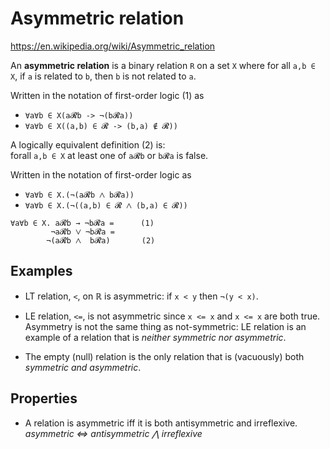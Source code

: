 # Asymmetric relation

https://en.wikipedia.org/wiki/Asymmetric_relation

An **asymmetric relation** is a binary relation `R` on a set `X` where for all `a,b ∈ X`, if `a` is related to `b`, then `b` is not related to `a`.

Written in the notation of first-order logic (1) as
- `∀a∀b ∈ X(a𝓡b -> ¬(b𝓡a))`
- `∀a∀b ∈ X((a,b) ∈ 𝓡 -> (b,a) ∉ 𝓡))`

A logically equivalent definition (2) is:   
forall `a,b ∈ X` at least one of `a𝓡b` or `b𝓡a` is false.

Written in the notation of first-order logic as
- `∀a∀b ∈ X.(¬(a𝓡b ⋀ b𝓡a))`
- `∀a∀b ∈ X.(¬((a,b) ∈ 𝓡 ⋀ (b,a) ∈ 𝓡))`

```
∀a∀b ∈ X. a𝓡b → ¬b𝓡a =      (1)
         ¬a𝓡b ⋁ ¬b𝓡a =
        ¬(a𝓡b ⋀  b𝓡a)       (2)
```


## Examples

* LT relation, `<`, on ℝ is asymmetric: if `x < y` then `¬(y < x)`.

* LE relation, `<=`, is not asymmetric since `x <= x` and `x <= x` are both true. Asymmetry is not the same thing as not-symmetric: LE relation is an example of a relation that is *neither symmetric nor asymmetric*.

* The empty (null) relation is the only relation that is (vacuously) both *symmetric and asymmetric*.

## Properties

* A relation is asymmetric iff it is both antisymmetric and irreflexive.
  *asymmetric <=> antisymmetric ⋀ irreflexive*

